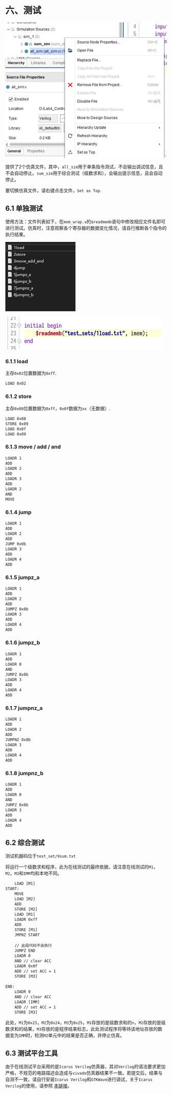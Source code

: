 # 六、测试

![image-20200504141538580](part6.assets/image-20200504141538580.png)

提供了2个仿真文件，其中，`all_sim`用于单条指令测试，不会输出调试信息，且不会自动停止。`sum_sim`用于综合测试（级数求和），会输出提示信息，且会自动停止。

要切换仿真文件，请右键点击文件，`Set as Top`.

## 6.1 单独测试

使用方法：文件列表如下，在`mem_wrap.v`的`$readmemb`语句中修改相应文件名即可进行测试。仿真时，注意观察各个寄存器的数据变化情况，请自行推断各个指令的执行结果。

![image-20200504002515710](实验四：微程序控制CPU设计release.assets/image-20200504002515710.png)

![image-20200504002531697](实验四：微程序控制CPU设计release.assets/image-20200504002531697.png)

### 6.1.1 load

主存`0x02`位置数据为`0xff`.

```
LOAD 0x02
```

### 6.1.2 store

主存`0x08`位置数据为`0xff`，`0x0f`数据为`xx`（无数据）.

```
LOAD 0x08
STORE 0x09
LOAD 0x0f
LOAD 0x09
```

### 6.1.3 move / add / and

```
LOADR 1
ADD
LOADR 2
ADD
LOADR 3
ADD
LOADR 2
AND 
MOVE
```

### 6.1.4 jump

```
LOADR 1
ADD
LOADR 2
ADD
JUMP 0x0b
LOADR 3
ADD
LOADR 4
ADD
```

### 6.1.5 jumpz_a

```
LOADR 1
ADD
LOADR 2
ADD
JUMPZ 0x0b
LOADR 3
ADD
LOADR 4
ADD
```

### 6.1.6 jumpz_b

```
LOADR 1
ADD
LOADR 0
AND
JUMPZ 0x0b
LOADR 3
ADD
LOADR 4
ADD
```

### 6.1.7 jumpnz_a

```
LOADR 1
ADD
LOADR 2
ADD
JUMPNZ 0x0b
LOADR 3
ADD
LOADR 4
ADD
```

### 6.1.8 jumpnz_b

```
LOADR 1
ADD
LOADR 0
AND
JUMPZ 0x0b
LOADR 3
ADD
LOADR 4
ADD
```



## 6.2 综合测试

测试机器码位于`test_set/9sum.txt`

将运行一个级数求和程序，此为在线测试的最终依据，请注意在线测试的`M1`，`M2`，`M3`和`IMM`均和本地不同。

```
	LOAD [M1]
START:
    MOVE
    LOAD [M2]
    ADD
    STORE [M2]
    LOAD [M1]
    LOADR 0xff 
    ADD
    STORE [M1]
    JMPNZ START

	// 此段代码不会执行
    JUMPZ END
    LOADR 0
    AND // clear ACC
    LOADR 0x0f
    ADD // set ACC = 1  
    STORE [M3]

END:
    LOADR 0
    AND // clear ACC
    LOADR [IMM]
    ADD // set ACC = 1  
    STORE [M3]
```

此处，`M1`为`0x23`，`M2`为`0x24`，`M3`为`0x25`，`M1`存放的是级数求和的`n`，`M2`存放的是级数求和的结果，`M3`存放的是程序结束标志，此处测试程序将等待该地址存放的数据变为`IMM`时，检测`M2`单元中的结果是否正确，并停止仿真。



## 6.3 测试平台工具

由于在线测试平台采用的是`Icarus Verilog`仿真器，其对`Verilog`的语法要求更加严格，不规范的电路描述会造成与`vivado`仿真器结果不一致。若提交后，结果与自测不一致，请自行安装`Icarus Verilog`和`GTKWave`进行调试，关于`Icarus Verilog`的使用，请参照 [本链接](https://www.cnblogs.com/lazypigwhy/p/10523712.html)。




